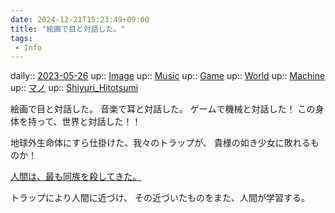 ```yaml
---
date: 2024-12-21T15:23:49+09:00
title: "絵画で目と対話した。"
tags:
 - Info
---
```


daily:: [2023-05-26](/Daily_Note/2023-05-26.md)
up:: [Image](Bar/Novel/Topics/Image.md)
up:: [Music](Bar/Novel/Topics/Music.md)
up:: [Game](Bar/Novel/Topics/Game.md)
up:: [World](Bar/Novel/Topics/World.md)
up:: [Machine](../Bar/Novel/Topics/Machine.md)
up:: [マノ](../Bar/Novel/Canareal/Manoki_Ogata.md)
up:: [Shiyuri_Hitotsumi](Shiyuri_Hitotsumi.md)

絵画で目と対話した。
音楽で耳と対話した。
ゲームで機械と対話した！
この身体を持って、世界と対話した！！

地球外生命体にすら仕掛けた、我々のトラップが、
貴様の如き少女に敗れるものか！

[人間は、最も同族を殺してきた。](Info/人間は、最も同族を殺してきた。.md)

トラップにより人間に近づけ、
その近づいたものをまた、人間が学習する。
